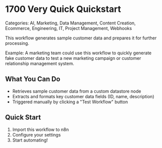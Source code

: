 # 1700 Very Quick Quickstart

Categories: AI, Marketing, Data Management, Content Creation, Ecommerce, Engineering, IT, Project Management, Webhooks

This workflow generates sample customer data and prepares it for further processing.

Example: A marketing team could use this workflow to quickly generate fake customer data to test a new marketing campaign or customer relationship management system.

## What You Can Do
- Retrieves sample customer data from a custom datastore node
- Extracts and formats key customer data fields (ID, name, description)
- Triggered manually by clicking a "Test Workflow" button

## Quick Start
1. Import this workflow to n8n
2. Configure your settings
3. Start automating!


